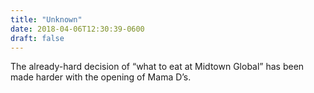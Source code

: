 ```yaml
---
title: "Unknown"
date: 2018-04-06T12:30:39-0600
draft: false
---
```


The already-hard decision of “what to eat at Midtown Global” has been made harder with the opening of Mama D’s.

